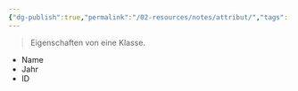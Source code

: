```yaml
---
{"dg-publish":true,"permalink":"/02-resources/notes/attribut/","tags":["code/OOP"],"noteIcon":"","updated":"2024-08-16T18:31:52.166+02:00"}
---
```


> Eigenschaften von eine Klasse.

- Name
- Jahr
- ID